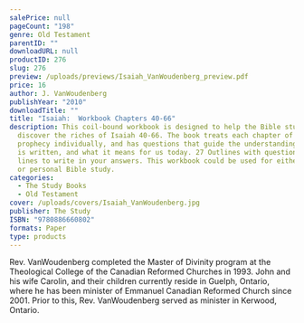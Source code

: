 ```yaml
---
salePrice: null
pageCount: "198"
genre: Old Testament
parentID: ""
downloadURL: null
productID: 276
slug: 276
preview: /uploads/previews/Isaiah_VanWoudenberg_preview.pdf
price: 16
author: J. VanWoudenberg
publishYear: "2010"
downloadTitle: ""
title: "Isaiah:  Workbook Chapters 40-66"
description: This coil-bound workbook is designed to help the Bible student
  discover the riches of Isaiah 40-66. The book treats each chapter of this
  prophecy individually, and has questions that guide the understanding of what
  is written, and what it means for us today. 27 Outlines with questions and
  lines to write in your answers. This workbook could be used for either group
  or personal Bible study.
categories:
  - The Study Books
  - Old Testament
cover: /uploads/covers/Isaiah_VanWoudenberg.jpg
publisher: The Study
ISBN: "9780886660802"
formats: Paper
type: products
---
```

Rev. VanWoudenberg completed the Master of Divinity program at the Theological College of the Canadian Reformed Churches in 1993. John and his wife Carolin, and their children currently reside in Guelph, Ontario, where he has been minister of Emmanuel Canadian Reformed Church since 2001. Prior to this, Rev. VanWoudenberg served as minister in Kerwood, Ontario.
